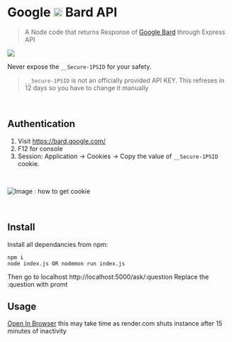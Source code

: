 # Google <a href="https://bard.google.com/"><img src="https://camo.githubusercontent.com/adb54264fe2ad5067d07d0752fc32600b4e6250073b01ce8c386575b431e3f06/68747470733a2f2f7777772e677374617469632e636f6d2f6c616d64612f696d616765732f66617669636f6e5f76315f31353031363063646466663766323934636533302e737667" height="20px"></a> Bard API 

> A Node code that returns Response of [Google Bard](https://bard.google.com/) through Express API

![](./assets/bard_api.gif)

Never expose the `__Secure-1PSID` for your safety.
>  `__Secure-1PSID` is not an officially provided API KEY. 
> This refreses in 12 days so you have to change it manually
> 
<br>

## Authentication
1. Visit https://bard.google.com/
2. F12 for console
3. Session: Application → Cookies → Copy the value of  `__Secure-1PSID` cookie.
<br>

![Image : how to get cookie](/../master/screenshots/cookie.png?raw=true)

<br>

## Install
Install all dependancies from npm:
```
npm i
node index.js OR nodemon run index.js
```
Then go to localhost http://localhost:5000/ask/:question
Replace the :question with promt
<br>

## Usage 
[Open In Browser](https://bard-api.onrender.com/ask/tell%20me%20something%20about%20java) 
this may take time as render.com shuts instance after 15 minutes of inactivity
